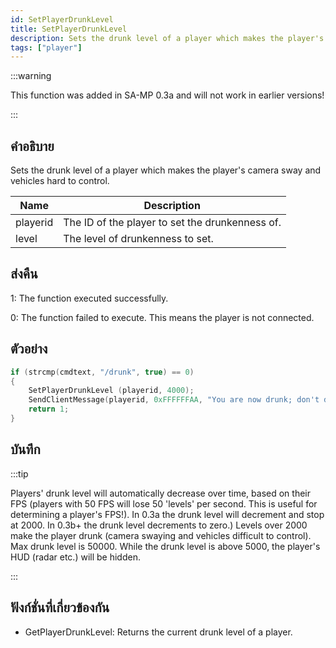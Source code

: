```yaml
---
id: SetPlayerDrunkLevel
title: SetPlayerDrunkLevel
description: Sets the drunk level of a player which makes the player's camera sway and vehicles hard to control.
tags: ["player"]
---
```


:::warning

This function was added in SA-MP 0.3a and will not work in earlier versions!

:::

## คำอธิบาย

Sets the drunk level of a player which makes the player's camera sway and vehicles hard to control.

| Name     | Description                                     |
| -------- | ----------------------------------------------- |
| playerid | The ID of the player to set the drunkenness of. |
| level    | The level of drunkenness to set.                |

## ส่งคืน

1: The function executed successfully.

0: The function failed to execute. This means the player is not connected.

## ตัวอย่าง

```c
if (strcmp(cmdtext, "/drunk", true) == 0)
{
    SetPlayerDrunkLevel (playerid, 4000);
    SendClientMessage(playerid, 0xFFFFFFAA, "You are now drunk; don't drink and drive!");
    return 1;
}
```

## บันทึก

:::tip

Players' drunk level will automatically decrease over time, based on their FPS (players with 50 FPS will lose 50 'levels' per second. This is useful for determining a player's FPS!).
In 0.3a the drunk level will decrement and stop at 2000. In 0.3b+ the drunk level decrements to zero.)
Levels over 2000 make the player drunk (camera swaying and vehicles difficult to control).
Max drunk level is 50000.
While the drunk level is above 5000, the player's HUD (radar etc.) will be hidden.

:::

## ฟังก์ชั่นที่เกี่ยวข้องกัน

- GetPlayerDrunkLevel: Returns the current drunk level of a player.
